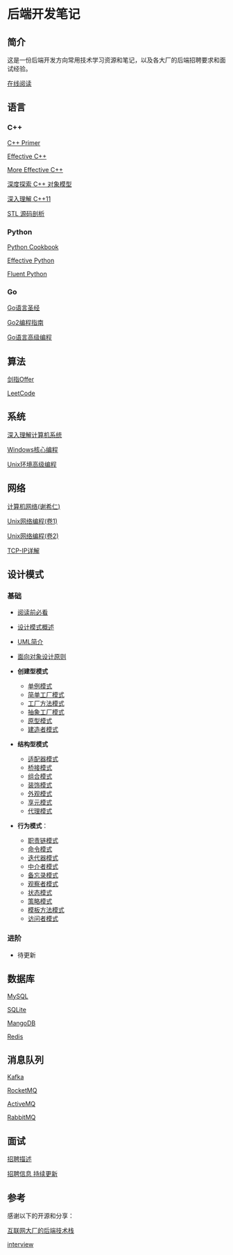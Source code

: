 # 后端开发笔记

## 简介

这是一份后端开发方向常用技术学习资源和笔记，以及各大厂的后端招聘要求和面试经验。

[在线阅读](https://docs.parzulpan.cn/#/notes/BackEndNotes/README)

## 语言

### C++

[C++ Primer](BackEndCpp/C++Primer.md)

[Effective C++](BackEndCpp/EffectiveC++.md)

[More Effective C++](BackEndCpp/MoreEffectiveC++.md)

[深度探索 C++ 对象模型](BackEndCpp/深度探索C++对象模型.md)

[深入理解 C++11](BackEndCpp/深入理解C++11.md)

[STL 源码剖析](BackEndCpp/STL源码剖析.md)

### Python

[Python Cookbook](BackEndPython/PythonCookbook.md)

[Effective Python](BackEndPython/EffectivePython.md)

[Fluent Python](BackEndPython/FluentPython.md)

### Go

[Go语言圣经](BackEndGo/Go语言圣经.md)

[Go2编程指南](BackEndGo/Go2编程指南.md)

[Go语言高级编程](BackEndGo/Go语言高级编程.md)

## 算法

[剑指Offer](BackEndDSA/剑指Offer/剑指Offer.md)

[LeetCode](BackEndDSA/LeetCode/LeetCode.md)

## 系统

[深入理解计算机系统](BackEndOS/深入理解计算机系统.md)

[Windows核心编程](BackEndOS/Windows核心编程.md)

[Unix环境高级编程](BackEndOS/Unix环境高级编程.md)

## 网络

[计算机网络(谢希仁)](BackEndNetwork/计算机网络(谢希仁).md)

[Unix网络编程(卷1)](BackEndNetwork/Unix网络编程(卷1).md)

[Unix网络编程(卷2)](BackEndNetwork/Unix网络编程(卷2).md)

[TCP-IP详解](BackEndNetwork/TCP-IP详解.md)

## 设计模式

### 基础

* [阅读前必看](./DesignPatterns/README.md)
* [设计模式概述](./DesignPatterns/Overview.md)
* [UML简介](./DesignPatterns/UML/UML.md)
* [面向对象设计原则](./OOP/OOP.md)
* **创建型模式**
  * [单例模式](./DesignPatterns/Singleton/Singleton.md)
  * [简单工厂模式](./DesignPatterns/SimpleFactory/SimpleFactory.md)
  * [工厂方法模式](./DesignPatterns/FactoryMethod/FactoryMethod.md)
  * [抽象工厂模式](./DesignPatterns/AbstractFactory/AbstractFactory.md)
  * [原型模式](./DesignPatterns/PrototypePattern/PrototypePattern.md)
  * [建造者模式](./DesignPatterns/BuilderPattern/BuilderPattern.md)

* **结构型模式**
  * [适配器模式](./DesignPatterns/AdapterPattern/AdapterPattern.md)
  * [桥接模式](./DesignPatterns/BridgePattern/BridgePattern.md)
  * [组合模式](./DesignPatterns/CompositePattern/CompositePattern.md)
  * [装饰模式](./DesignPatterns/WrapperPattern/WrapperPattern.md)
  * [外观模式](./DesignPatterns/FacadePattern/FacadePattern.md)
  * [享元模式](./DesignPatterns/FlyweightPattern/FlyweightPattern.md)
  * [代理模式](./DesignPatterns/ProxyPattern/ProxyPattern.md)

* **行为模式**：
  * [职责链模式](./DesignPatterns/ChainOfResponsibility/ChainOfResponsibility.md)
  * [命令模式](./DesignPatterns/CommandPattern/CommandPattern.md)
  * [迭代器模式](./DesignPatterns/IteratorPattern/IteratorPattern.md)
  * [中介者模式](./DesignPatterns/MediatorPattern/MediatorPattern.md)
  * [备忘录模式](./DesignPatterns/MementoPattern/MementoPattern.md)
  * [观察者模式](./DesignPatterns/ObserverPattern/ObserverPattern.md)
  * [状态模式](./DesignPatterns/StatePattern/StatePattern.md)
  * [策略模式](./DesignPatterns/Strategy/Strategy.md)
  * [模板方法模式](./DesignPatterns/TemplateMethod/TemplateMethod.md)
  * [访问者模式](./DesignPatterns/VisitorPattern/VisitorPattern.md)

### 进阶

* 待更新

## 数据库

[MySQL](BackEndDB/MySQL.md)

[SQLite](BackEndDB/SQLite.md)

[MangoDB](BackEndDB/MangoDB.md)

[Redis](BackEndDB/Redis.md)

## 消息队列

[Kafka](BackEndMQ/Kafka.md)

[RocketMQ](BackEndMQ/RocketMQ.md)

[ActiveMQ](BackEndMQ/ActiveMQ.md)

[RabbitMQ](BackEndMQ/RabbitMQ.md)

## 面试

[招聘描述](BackEndInterview/JD.md)

[招聘信息 持续更新](BackEndInterview/info.md)

## 参考

感谢以下的开源和分享：

[互联网大厂的后端技术栈](https://zhuanlan.zhihu.com/p/103798636)

[interview](https://github.com/huihut/interview#cc-development-direction)
